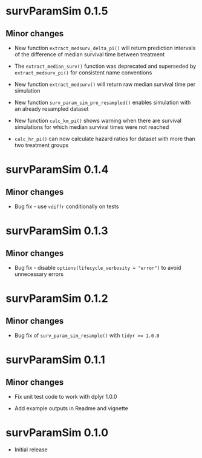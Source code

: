 

# survParamSim 0.1.5

## Minor changes

* New function `extract_medsurv_delta_pi()` will return prediction intervals of the difference of median survival time between treatment  

* The `extract_median_surv()` function was deprecated and superseded by `extract_medsurv_pi()` for consistent name conventions  

* New function `extract_medsurv()` will return raw median survival time per simulation

* New function `surv_param_sim_pre_resampled()` enables simulation with an already resampled dataset

* New function `calc_km_pi()` shows warning when there are survival simulations for which median survival times were not reached

* `calc_hr_pi()` can now calculate hazard ratios for dataset with more than two treatment groups


# survParamSim 0.1.4

## Minor changes

* Bug fix - use `vdiffr` conditionally on tests


# survParamSim 0.1.3 

## Minor changes

* Bug fix - disable `options(lifecycle_verbosity = "error")` to avoid unnecessary errors


# survParamSim 0.1.2

## Minor changes

* Bug fix of `surv_param_sim_resample()` with `tidyr >= 1.0.0`

# survParamSim 0.1.1

## Minor changes

* Fix unit test code to work with dplyr 1.0.0

* Add example outputs in Readme and vignette


# survParamSim 0.1.0

* Initial release
